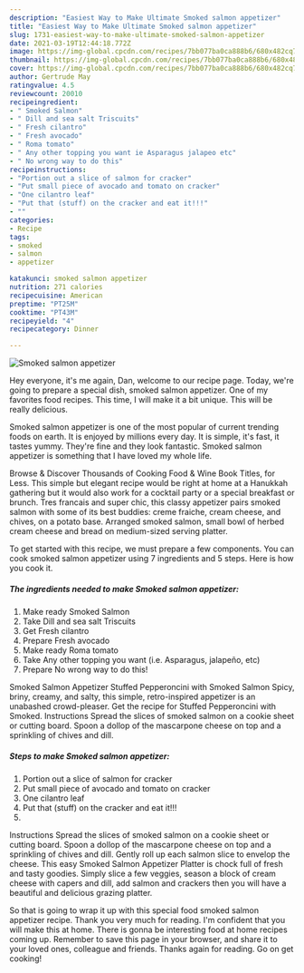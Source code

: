 ```yaml
---
description: "Easiest Way to Make Ultimate Smoked salmon appetizer"
title: "Easiest Way to Make Ultimate Smoked salmon appetizer"
slug: 1731-easiest-way-to-make-ultimate-smoked-salmon-appetizer
date: 2021-03-19T12:44:18.772Z
image: https://img-global.cpcdn.com/recipes/7bb077ba0ca888b6/680x482cq70/smoked-salmon-appetizer-recipe-main-photo.jpg
thumbnail: https://img-global.cpcdn.com/recipes/7bb077ba0ca888b6/680x482cq70/smoked-salmon-appetizer-recipe-main-photo.jpg
cover: https://img-global.cpcdn.com/recipes/7bb077ba0ca888b6/680x482cq70/smoked-salmon-appetizer-recipe-main-photo.jpg
author: Gertrude May
ratingvalue: 4.5
reviewcount: 20010
recipeingredient:
- " Smoked Salmon"
- " Dill and sea salt Triscuits"
- " Fresh cilantro"
- " Fresh avocado"
- " Roma tomato"
- " Any other topping you want ie Asparagus jalapeo etc"
- " No wrong way to do this"
recipeinstructions:
- "Portion out a slice of salmon for cracker"
- "Put small piece of avocado and tomato on cracker"
- "One cilantro leaf"
- "Put that (stuff) on the cracker and eat it!!!"
- ""
categories:
- Recipe
tags:
- smoked
- salmon
- appetizer

katakunci: smoked salmon appetizer 
nutrition: 271 calories
recipecuisine: American
preptime: "PT25M"
cooktime: "PT43M"
recipeyield: "4"
recipecategory: Dinner

---
```



![Smoked salmon appetizer](https://img-global.cpcdn.com/recipes/7bb077ba0ca888b6/680x482cq70/smoked-salmon-appetizer-recipe-main-photo.jpg)

Hey everyone, it's me again, Dan, welcome to our recipe page. Today, we're going to prepare a special dish, smoked salmon appetizer. One of my favorites food recipes. This time, I will make it a bit unique. This will be really delicious.

Smoked salmon appetizer is one of the most popular of current trending foods on earth. It is enjoyed by millions every day. It is simple, it's fast, it tastes yummy. They're fine and they look fantastic. Smoked salmon appetizer is something that I have loved my whole life.

Browse &amp; Discover Thousands of Cooking Food &amp; Wine Book Titles, for Less. This simple but elegant recipe would be right at home at a Hanukkah gathering but it would also work for a cocktail party or a special breakfast or brunch. Tres francais and super chic, this classy appetizer pairs smoked salmon with some of its best buddies: creme fraiche, cream cheese, and chives, on a potato base. Arranged smoked salmon, small bowl of herbed cream cheese and bread on medium-sized serving platter.


To get started with this recipe, we must prepare a few components. You can cook smoked salmon appetizer using 7 ingredients and 5 steps. Here is how you cook it.

<!--inarticleads1-->

##### The ingredients needed to make Smoked salmon appetizer:

1. Make ready  Smoked Salmon
1. Take  Dill and sea salt Triscuits
1. Get  Fresh cilantro
1. Prepare  Fresh avocado
1. Make ready  Roma tomato
1. Take  Any other topping you want (i.e. Asparagus, jalapeño, etc)
1. Prepare  No wrong way to do this!


Smoked Salmon Appetizer Stuffed Pepperoncini with Smoked Salmon Spicy, briny, creamy, and salty, this simple, retro-inspired appetizer is an unabashed crowd-pleaser. Get the recipe for Stuffed Pepperoncini with Smoked. Instructions Spread the slices of smoked salmon on a cookie sheet or cutting board. Spoon a dollop of the mascarpone cheese on top and a sprinkling of chives and dill. 

<!--inarticleads2-->

##### Steps to make Smoked salmon appetizer:

1. Portion out a slice of salmon for cracker
1. Put small piece of avocado and tomato on cracker
1. One cilantro leaf
1. Put that (stuff) on the cracker and eat it!!!
1. 


Instructions Spread the slices of smoked salmon on a cookie sheet or cutting board. Spoon a dollop of the mascarpone cheese on top and a sprinkling of chives and dill. Gently roll up each salmon slice to envelop the cheese. This easy Smoked Salmon Appetizer Platter is chock full of fresh and tasty goodies. Simply slice a few veggies, season a block of cream cheese with capers and dill, add salmon and crackers then you will have a beautiful and delicious grazing platter. 

So that is going to wrap it up with this special food smoked salmon appetizer recipe. Thank you very much for reading. I'm confident that you will make this at home. There is gonna be interesting food at home recipes coming up. Remember to save this page in your browser, and share it to your loved ones, colleague and friends. Thanks again for reading. Go on get cooking!

